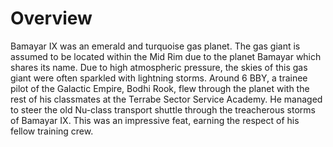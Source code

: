 # Overview

Bamayar IX was an emerald and turquoise gas planet.
The gas giant is assumed to be located within the Mid Rim due to the planet Bamayar which shares its name.
Due to high atmospheric pressure, the skies of this gas giant were often sparkled with lightning storms.
Around 6 BBY, a trainee pilot of the Galactic Empire, Bodhi Rook, flew through the planet with the rest of his classmates at the Terrabe Sector Service Academy.
He managed to steer the old Nu-class transport shuttle through the treacherous storms of Bamayar IX.
This was an impressive feat, earning the respect of his fellow training crew.
